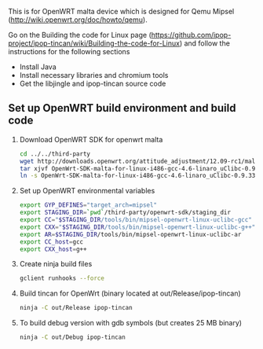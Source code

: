 This is for OpenWRT malta device which is designed for Qemu Mipsel (http://wiki.openwrt.org/doc/howto/qemu).

Go on the Building the code for Linux page (https://github.com/ipop-project/ipop-tincan/wiki/Building-the-code-for-Linux) and follow the instructions for the following sections

* Install Java
* Install necessary libraries and chromium tools
* Get the libjingle and ipop-tincan source code

## Set up OpenWRT build environment and build code

1.  Download OpenWRT SDK for openwrt malta

    ```bash
    cd ../../third-party
    wget http://downloads.openwrt.org/attitude_adjustment/12.09-rc1/malta/generic/OpenWrt-SDK-malta-for-linux-i486-gcc-4.6-linaro_uClibc-0.9.33.2.tar.bz2
    tar xjvf OpenWrt-SDK-malta-for-linux-i486-gcc-4.6-linaro_uClibc-0.9.33.2.tar.bz2
    ln -s OpenWrt-SDK-malta-for-linux-i486-gcc-4.6-linaro_uClibc-0.9.33.2 openwrt-sdk
    ```
2.  Set up OpenWRT environmental variables

    ```bash
    export GYP_DEFINES="target_arch=mipsel"
    export STAGING_DIR=`pwd`/third-party/openwrt-sdk/staging_dir
    export CC="$STAGING_DIR/tools/bin/mipsel-openwrt-linux-uclibc-gcc"
    export CXX="$STAGING_DIR/tools/bin/mipsel-openwrt-linux-uclibc-g++"
    export AR=$STAGING_DIR/tools/bin/mipsel-openwrt-linux-uclibc-ar
    export CC_host=gcc
    export CXX_host=g++
    ```

3.  Create ninja build files

    ```bash
    gclient runhooks --force
    ```

4.  Build tincan for OpenWrt (binary located at out/Release/ipop-tincan)

    ```bash
    ninja -C out/Release ipop-tincan
    ```

5.  To build debug version with gdb symbols (but creates 25 MB binary)

    ```bash
    ninja -C out/Debug ipop-tincan
    ```